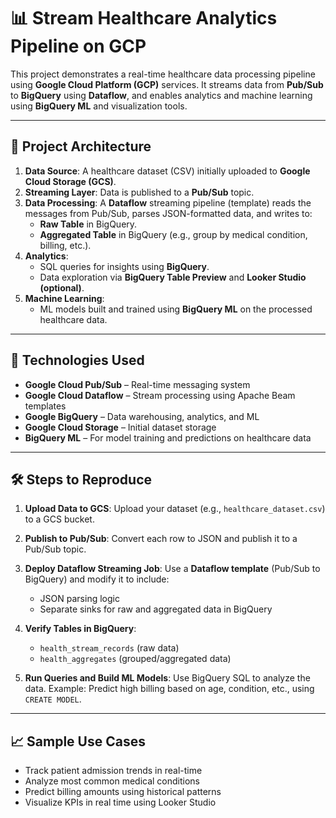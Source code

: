 # 📊 Stream Healthcare Analytics Pipeline on GCP

This project demonstrates a real-time healthcare data processing pipeline using **Google Cloud Platform (GCP)** services. It streams data from **Pub/Sub** to **BigQuery** using **Dataflow**, and enables analytics and machine learning using **BigQuery ML** and visualization tools.

---

## 🧱 Project Architecture

1. **Data Source**: A healthcare dataset (CSV) initially uploaded to **Google Cloud Storage (GCS)**.
2. **Streaming Layer**: Data is published to a **Pub/Sub** topic.
3. **Data Processing**: A **Dataflow** streaming pipeline (template) reads the messages from Pub/Sub, parses JSON-formatted data, and writes to:
   - **Raw Table** in BigQuery.
   - **Aggregated Table** in BigQuery (e.g., group by medical condition, billing, etc.).
4. **Analytics**:
   - SQL queries for insights using **BigQuery**.
   - Data exploration via **BigQuery Table Preview** and **Looker Studio (optional)**.
5. **Machine Learning**:
   - ML models built and trained using **BigQuery ML** on the processed healthcare data.

---

## 🚀 Technologies Used

- **Google Cloud Pub/Sub** – Real-time messaging system
- **Google Cloud Dataflow** – Stream processing using Apache Beam templates
- **Google BigQuery** – Data warehousing, analytics, and ML
- **Google Cloud Storage** – Initial dataset storage
- **BigQuery ML** – For model training and predictions on healthcare data

---

## 🛠️ Steps to Reproduce

1. **Upload Data to GCS**:
   Upload your dataset (e.g., `healthcare_dataset.csv`) to a GCS bucket.

2. **Publish to Pub/Sub**:
   Convert each row to JSON and publish it to a Pub/Sub topic.

3. **Deploy Dataflow Streaming Job**:
   Use a **Dataflow template** (Pub/Sub to BigQuery) and modify it to include:
   - JSON parsing logic
   - Separate sinks for raw and aggregated data in BigQuery

4. **Verify Tables in BigQuery**:
   - `health_stream_records` (raw data)
   - `health_aggregates` (grouped/aggregated data)

5. **Run Queries and Build ML Models**:
   Use BigQuery SQL to analyze the data.
   Example: Predict high billing based on age, condition, etc., using `CREATE MODEL`.

---

## 📈 Sample Use Cases

- Track patient admission trends in real-time
- Analyze most common medical conditions
- Predict billing amounts using historical patterns
- Visualize KPIs in real time using Looker Studio
